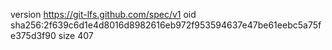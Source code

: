 version https://git-lfs.github.com/spec/v1
oid sha256:2f639c6d1e4d8016d8982616eb972f953594637e47be61eebc5a75fe375d3f90
size 407
